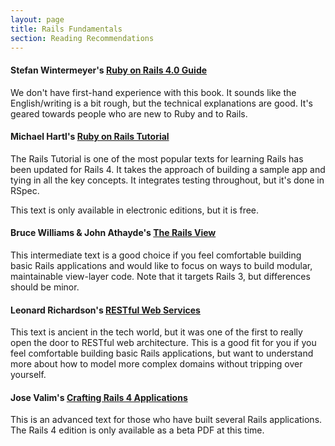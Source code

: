 ```yaml
---
layout: page
title: Rails Fundamentals
section: Reading Recommendations
---
```


#### Stefan Wintermeyer's [Ruby on Rails 4.0 Guide](http://www.amazon.com/Ruby-Rails-4-0-Guide-guide/dp/1491054484/ref=pd_sim_b_20)

We don't have first-hand experience with this book. It sounds like the English/writing is a bit rough, but the technical explanations are good. It's geared towards people who are new to Ruby and to Rails.

#### Michael Hartl's [Ruby on Rails Tutorial](http://ruby.railstutorial.org/ruby-on-rails-tutorial-book?version=4.0#top)

The Rails Tutorial is one of the most popular texts for learning Rails has been updated for Rails 4. It takes the approach of building a sample app and tying in all the key concepts. It integrates testing throughout, but it's done in RSpec.

This text is only available in electronic editions, but it is free.

#### Bruce Williams & John Athayde's [The Rails View](http://www.amazon.com/The-Rails-View-Maintainable-Experience/dp/1934356875/ref=sr_1_14?ie=UTF8&qid=1382969067&sr=8-14&keywords=rails)

This intermediate text is a good choice if you feel comfortable building basic Rails applications and would like to focus on ways to build modular, maintainable view-layer code. Note that it targets Rails 3, but differences should be minor.

#### Leonard Richardson's [RESTful Web Services](http://www.amazon.com/Restful-Web-Services-Leonard-Richardson/dp/0596529260/ref=sr_1_3?s=books&ie=UTF8&qid=1382972055&sr=1-3&keywords=REST)

This text is ancient in the tech world, but it was one of the first to really open the door to RESTful web architecture. This is a good fit for you if you feel comfortable building basic Rails applications, but want to understand more about how to model more complex domains without tripping over yourself.

#### Jose Valim's [Crafting Rails 4 Applications](http://pragprog.com/book/jvrails2/crafting-rails-4-applications)

This is an advanced text for those who have built several Rails applications. The Rails 4 edition is only available as a beta PDF at this time.